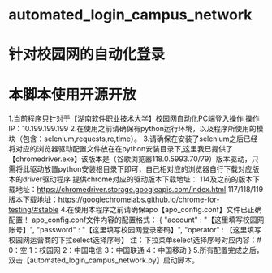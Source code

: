 # automated_login_campus_network
针对校园网的自动化登录
==================================================================
本脚本使用开源开放
==================================================================
1.当前程序只针对于【湖南软件职业技术大学】校园网自动化PC端登入操作
	操作IP：10.199.199.199
2.在使用之前请确保有python运行环境，以及程序所使用的模块（包含：selenium,requests,re,time）。
3.请确保在安装了selenium之后已经将对应的浏览器驱动配置文件放在在python安装目录下,这里我已提供了【chromedriver.exe】该版本是（谷歌浏览器118.0.5993.70/79）版本驱动，只需将此驱动放置python安装根目录下即可，自己相对应的浏览器自行下载对应版本的driver驱动程序
	提供chrome对应的驱动版本下载地址：
					114及之前的版本下载地址：https://chromedriver.storage.googleapis.com/index.html
					117/118/119版本下载地址：https://googlechromelabs.github.io/chrome-for-testing/#stable
4.在使用本程序之前请确保apo【apo_config.conf】文件已正确配置！
	apo_config.conf文件内容的配置格式：
	{
		"account" : "【这里填写校园网账号】",
		"password" : "【这里填写校园网登录密码】",
		"operator" : 【这里填写校园网运营商的下拉select选择序号】 
		注：下拉菜单select选择序号对应内容：# 0：空 1：校园网 2：中国电信 3：中国联通 4：中国移动
	}
5.所有配置完成之后，双击【automated_login_campus_network.py】启动脚本。
